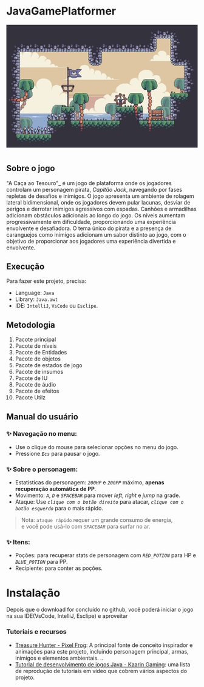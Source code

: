 # JavaGamePlatformer
![](res/5_0OvA.gif)
#

## Sobre o jogo
"A Caça ao Tesouro"_ é um jogo de plataforma onde os jogadores controlam um personagem pirata, _Capitão Jack_, navegando por fases repletas de desafios e inimigos. O jogo apresenta um ambiente de rolagem lateral bidimensional, onde os jogadores devem pular lacunas, desviar de perigos e derrotar inimigos agressivos com espadas. Canhões e armadilhas adicionam obstáculos adicionais ao longo do jogo. Os níveis aumentam progressivamente em dificuldade, proporcionando uma experiência envolvente e desafiadora. O tema único do pirata e a presença de caranguejos como inimigos adicionam um sabor distinto ao jogo, com o objetivo de proporcionar aos jogadores uma experiência divertida e envolvente.

## Execução  
Para fazer este projeto, precisa: 
- Language: `Java`
- Library: `Java.awt`
- IDE: `IntelliJ`, `VsCode` ou `Esclipe`.

## Metodologia

1. Pacote principal
2. Pacote de níveis
3. Pacote de Entidades
4. Pacote de objetos
5. Pacote de estados de jogo
6. Pacote de insumos
7. Pacote de IU
8. Pacote de áudio
9. Pacote de efeitos
10. Pacote Utilz

## Manual do usuário
### ✨ Navegação no menu:
- Use o clique do mouse para selecionar opções no menu do jogo.
- Pressione _`Ecs`_ para pausar o jogo.


### ✨ Sobre o personagem:
- Estatísticas do personagem: _`200HP`_ e _`200PP`_ máximo, **apenas recuperação automática de PP**.
- Movimento: _`A`_, _`D`_ e _`SPACEBAR`_ para mover _left_, _right_ e _jump_ na grade.
- Ataque: Use _`clique com o botão direito`_ para atacar, _`clique com o botão esquerdo`_ para o mais rápido.
> Nota: `ataque rápido` requer um grande consumo de energia,
<br>e você pode usá-lo com _`SPACEBAR`_ para surfar no ar.


### ✨ Itens:
- Poções: para recuperar stats de personagem com _`RED_POTION`_ para HP e _`BLUE_POTION`_ para PP.
- Recipiente: para conter as poções.

# Instalação
Depois que o download for concluído no github, você poderá iniciar o jogo na sua IDE(VsCode, IntelliJ, Esclipe) e aproveitar

### Tutoriais e recursos
- [Treasure Hunter - Pixel Frog](https://pixelfrog-assets.itch.io/treasure-hunters): A principal fonte de conceito inspirador e animações para este projeto, incluindo personagem principal, armas, inimigos e elementos ambientais. ..
- [Tutorial de desenvolvimento de jogos Java - Kaarin Gaming](https://youtu.be/6_N8QZ47toY): uma lista de reprodução de tutoriais em vídeo que cobrem vários aspectos do projeto.
